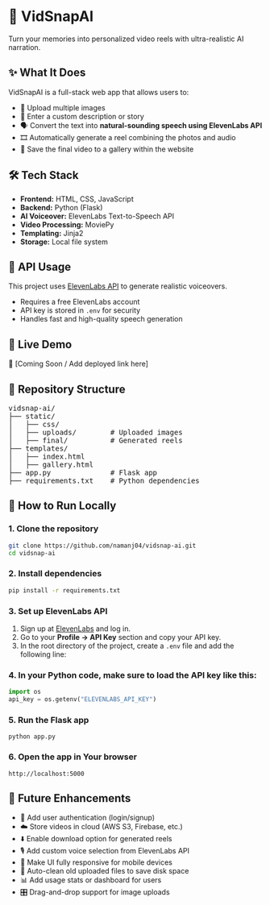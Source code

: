 # 🎥 VidSnapAI

Turn your memories into personalized video reels with ultra-realistic AI narration.

## ✨ What It Does

VidSnapAI is a full-stack web app that allows users to:
- 📸 Upload multiple images  
- 📝 Enter a custom description or story  
- 🗣️ Convert the text into **natural-sounding speech using ElevenLabs API**  
- 🎞️ Automatically generate a reel combining the photos and audio  
- 💾 Save the final video to a gallery within the website  

## 🛠 Tech Stack

- **Frontend:** HTML, CSS, JavaScript  
- **Backend:** Python (Flask)  
- **AI Voiceover:** ElevenLabs Text-to-Speech API  
- **Video Processing:** MoviePy  
- **Templating:** Jinja2  
- **Storage:** Local file system  

## 🔐 API Usage

This project uses [ElevenLabs API](https://www.elevenlabs.io/) to generate realistic voiceovers.
- Requires a free ElevenLabs account  
- API key is stored in `.env` for security  
- Handles fast and high-quality speech generation  

## 🚀 Live Demo

🔗 [Coming Soon / Add deployed link here]

## 📁 Repository Structure

<pre>
vidsnap-ai/
├── static/
│   ├── css/
│   ├── uploads/        # Uploaded images
│   ├── final/          # Generated reels
├── templates/
│   ├── index.html
│   ├── gallery.html
├── app.py              # Flask app
├── requirements.txt    # Python dependencies
</pre>

## 🧪 How to Run Locally

### 1. Clone the repository
```bash
git clone https://github.com/namanj04/vidsnap-ai.git
cd vidsnap-ai
```
### 2. Install dependencies
```bash
pip install -r requirements.txt
```
### 3. Set up ElevenLabs API

1. Sign up at [ElevenLabs](https://www.elevenlabs.io/) and log in.  
2. Go to your **Profile → API Key** section and copy your API key.  
3. In the root directory of the project, create a `.env` file and add the following line:

### 4. In your Python code, make sure to load the API key like this:
```python
import os
api_key = os.getenv("ELEVENLABS_API_KEY")
```
### 5. Run the Flask app
```
python app.py
```
### 6. Open the app in Your browser
```
http://localhost:5000
```

## 🔄 Future Enhancements

- 🔐 Add user authentication (login/signup)
- ☁️ Store videos in cloud (AWS S3, Firebase, etc.)
- ⬇️ Enable download option for generated reels
- 🎙️ Add custom voice selection from ElevenLabs API
- 📱 Make UI fully responsive for mobile devices
- 🧼 Auto-clean old uploaded files to save disk space
- 📊 Add usage stats or dashboard for users
- 🎛️ Drag-and-drop support for image uploads


